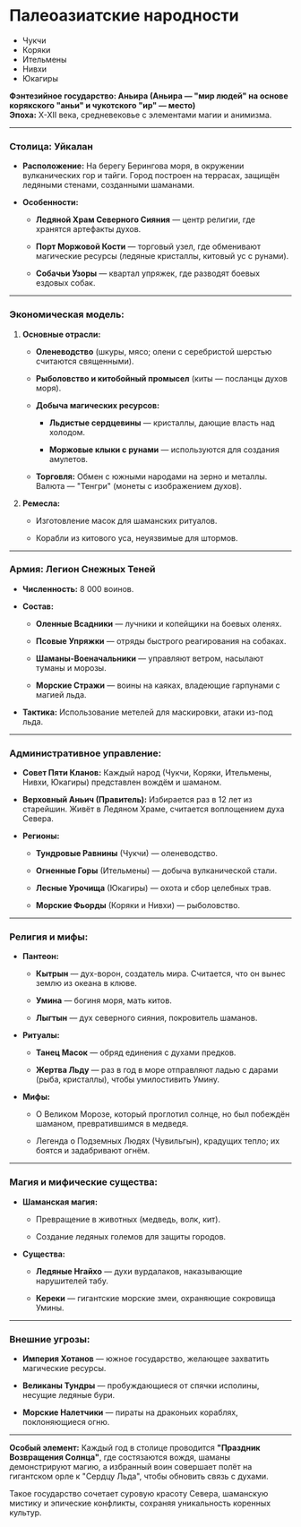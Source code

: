 
# Палеоазиатские народности
- Чукчи
- Коряки
- Ительмены
- Нивхи
- Юкагиры



**Фэнтезийное государство: Аньира (Аньира — "мир людей" на основе корякского "аньи" и чукотского "ир" — место)**  
**Эпоха:** X-XII века, средневековье с элементами магии и анимизма.

---

### **Столица: Уйкалан**

- **Расположение:** На берегу Берингова моря, в окружении вулканических гор и тайги. Город построен на террасах, защищён ледяными стенами, созданными шаманами.
    
- **Особенности:**
    
    - **Ледяной Храм Северного Сияния** — центр религии, где хранятся артефакты духов.
        
    - **Порт Моржовой Кости** — торговый узел, где обменивают магические ресурсы (ледяные кристаллы, китовый ус с рунами).
        
    - **Собачьи Узоры** — квартал упряжек, где разводят боевых ездовых собак.
        

---

### **Экономическая модель:**

1. **Основные отрасли:**
    
    - **Оленеводство** (шкуры, мясо; олени с серебристой шерстью считаются священными).
        
    - **Рыболовство и китобойный промысел** (киты — посланцы духов моря).
        
    - **Добыча магических ресурсов:**
        
        - **Льдистые сердцевины** — кристаллы, дающие власть над холодом.
            
        - **Моржовые клыки с рунами** — используются для создания амулетов.
            
    - **Торговля:** Обмен с южными народами на зерно и металлы. Валюта — "Тенгри" (монеты с изображением духов).
        
2. **Ремесла:**
    
    - Изготовление масок для шаманских ритуалов.
        
    - Корабли из китового уса, неуязвимые для штормов.
        

---

### **Армия: Легион Снежных Теней**

- **Численность:** 8 000 воинов.
    
- **Состав:**
    
    - **Оленные Всадники** — лучники и копейщики на боевых оленях.
        
    - **Псовые Упряжки** — отряды быстрого реагирования на собаках.
        
    - **Шаманы-Военачальники** — управляют ветром, насылают туманы и морозы.
        
    - **Морские Стражи** — воины на каяках, владеющие гарпунами с магией льда.
        
- **Тактика:** Использование метелей для маскировки, атаки из-под льда.
    

---

### **Административное управление:**

- **Совет Пяти Кланов:** Каждый народ (Чукчи, Коряки, Ительмены, Нивхи, Юкагиры) представлен вождём и шаманом.
    
- **Верховный Аньич (Правитель):** Избирается раз в 12 лет из старейшин. Живёт в Ледяном Храме, считается воплощением духа Севера.
    
- **Регионы:**
    
    - **Тундровые Равнины** (Чукчи) — оленеводство.
        
    - **Огненные Горы** (Ительмены) — добыча вулканической стали.
        
    - **Лесные Урочища** (Юкагиры) — охота и сбор целебных трав.
        
    - **Морские Фьорды** (Коряки и Нивхи) — рыболовство.
        

---

### **Религия и мифы:**

- **Пантеон:**
    
    - **Кытрын** — дух-ворон, создатель мира. Считается, что он вынес землю из океана в клюве.
        
    - **Умина** — богиня моря, мать китов.
        
    - **Лыгтын** — дух северного сияния, покровитель шаманов.
        
- **Ритуалы:**
    
    - **Танец Масок** — обряд единения с духами предков.
        
    - **Жертва Льду** — раз в год в море отправляют ладью с дарами (рыба, кристаллы), чтобы умилостивить Умину.
        
- **Мифы:**
    
    - О Великом Морозе, который проглотил солнце, но был побеждён шаманом, превратившимся в медведя.
        
    - Легенда о Подземных Людях (Чувильгын), крадущих тепло; их боятся и задабривают огнём.
        

---

### **Магия и мифические существа:**

- **Шаманская магия:**
    
    - Превращение в животных (медведь, волк, кит).
        
    - Создание ледяных големов для защиты городов.
        
- **Существа:**
    
    - **Ледяные Нгайхо** — духи вурдалаков, наказывающие нарушителей табу.
        
    - **Кереки** — гигантские морские змеи, охраняющие сокровища Умины.
        

---

### **Внешние угрозы:**

- **Империя Хотанов** — южное государство, желающее захватить магические ресурсы.
    
- **Великаны Тундры** — пробуждающиеся от спячки исполины, несущие ледяные бури.
    
- **Морские Налетчики** — пираты на драконьих кораблях, поклоняющиеся огню.
    

---

**Особый элемент:** Каждый год в столице проводится **"Праздник Возвращения Солнца"**, где состязаются вождя, шаманы демонстрируют магию, а избранный воин совершает полёт на гигантском орле к "Сердцу Льда", чтобы обновить связь с духами.

Такое государство сочетает суровую красоту Севера, шаманскую мистику и эпические конфликты, сохраняя уникальность коренных культур.